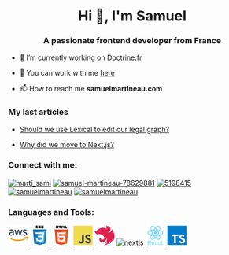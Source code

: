 <h1 align="center">Hi 👋, I'm Samuel</h1>
<h3 align="center">A passionate frontend developer from France</h3>

- 🔭 I’m currently working on [Doctrine.fr](https://www.doctrine.fr/)

- 🤝 You can work with me [here](https://cooptation.hellotrusty.io/zqo343sglg)

- 📫 How to reach me **samuelmartineau.com**


<h3>My last articles</h3>
<ul>

<li>

[Should we use Lexical to edit our legal graph?](https://medium.com/doctrine/should-we-use-lexical-to-edit-our-legal-graph-61aa9cfab096)
</li>
<li>

[Why did we move to Next.js?](https://medium.com/doctrine/why-did-we-move-to-next-js-266141bcadc0)

</li>
</ul>
<h3 align="left">Connect with me:</h3>
<p align="left">
<a href="https://twitter.com/marti_sami" target="blank"><img align="center" src="https://raw.githubusercontent.com/rahuldkjain/github-profile-readme-generator/master/src/images/icons/Social/twitter.svg" alt="marti_sami" height="30" width="40" /></a>
<a href="https://linkedin.com/in/samuel-martineau-78629881" target="blank"><img align="center" src="https://raw.githubusercontent.com/rahuldkjain/github-profile-readme-generator/master/src/images/icons/Social/linked-in-alt.svg" alt="samuel-martineau-78629881" height="30" width="40" /></a>
<a href="https://stackoverflow.com/users/5198415" target="blank"><img align="center" src="https://raw.githubusercontent.com/rahuldkjain/github-profile-readme-generator/master/src/images/icons/Social/stack-overflow.svg" alt="5198415" height="30" width="40" /></a>
<a href="https://dev.to/samuelmartineau" target="blank"><img align="center" src="https://raw.githubusercontent.com/rahuldkjain/github-profile-readme-generator/master/src/images/icons/Social/devto.svg" alt="samuelmartineau" height="30" width="40" /></a>
<a href="https://codepen.io/samuelmartineau" target="blank"><img align="center" src="https://raw.githubusercontent.com/rahuldkjain/github-profile-readme-generator/master/src/images/icons/Social/codepen.svg" alt="samuelmartineau" height="30" width="40" /></a>
</p>

<h3 align="left">Languages and Tools:</h3>
<p align="left"> <a href="https://aws.amazon.com" target="_blank" rel="noreferrer"> <img src="https://raw.githubusercontent.com/devicons/devicon/master/icons/amazonwebservices/amazonwebservices-original-wordmark.svg" alt="aws" width="40" height="40"/> </a> <a href="https://www.w3schools.com/css/" target="_blank" rel="noreferrer"> <img src="https://raw.githubusercontent.com/devicons/devicon/master/icons/css3/css3-original-wordmark.svg" alt="css3" width="40" height="40"/> </a> <a href="https://www.w3.org/html/" target="_blank" rel="noreferrer"> <img src="https://raw.githubusercontent.com/devicons/devicon/master/icons/html5/html5-original-wordmark.svg" alt="html5" width="40" height="40"/> </a> <a href="https://developer.mozilla.org/en-US/docs/Web/JavaScript" target="_blank" rel="noreferrer"> <img src="https://raw.githubusercontent.com/devicons/devicon/master/icons/javascript/javascript-original.svg" alt="javascript" width="40" height="40"/> </a> <a href="https://nestjs.com/" target="_blank" rel="noreferrer"> <img src="https://raw.githubusercontent.com/devicons/devicon/master/icons/nestjs/nestjs-plain.svg" alt="nestjs" width="40" height="40"/> </a> <a href="https://nextjs.org/" target="_blank" rel="noreferrer"> <img src="https://cdn.worldvectorlogo.com/logos/nextjs-2.svg" alt="nextjs" width="40" height="40"/> </a> <a href="https://reactjs.org/" target="_blank" rel="noreferrer"> <img src="https://raw.githubusercontent.com/devicons/devicon/master/icons/react/react-original-wordmark.svg" alt="react" width="40" height="40"/> </a> <a href="https://www.typescriptlang.org/" target="_blank" rel="noreferrer"> <img src="https://raw.githubusercontent.com/devicons/devicon/master/icons/typescript/typescript-original.svg" alt="typescript" width="40" height="40"/> </a> </p>
